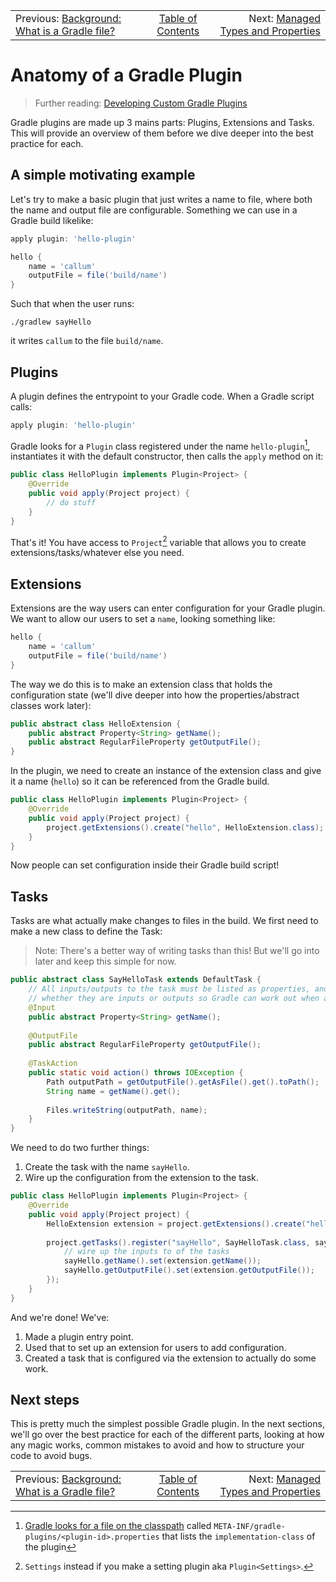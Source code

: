 <!-- PreviousNext:START -->
<table><tr>
  <td>Previous: <a href="background-what-is-a-gradle-file.md">Background: What is a Gradle file?</a></td>
  <td align="center"><a href="../README.md#table-of-contents">Table of Contents</a></td>
  <td align="right">Next: <a href="managed-types-and-properties.md">Managed Types and Properties</a></td>
</tr></table>
<!-- PreviousNext:END -->

# Anatomy of a Gradle Plugin

> Further reading: [Developing Custom Gradle Plugins](https://docs.gradle.org/current/userguide/custom_plugins.html)

Gradle plugins are made up 3 mains parts: Plugins, Extensions and Tasks. This will provide an overview of them before we dive deeper into the best practice for each.

## A simple motivating example

Let's try to make a basic plugin that just writes a name to file, where both the name and output file are configurable. Something we can use in a Gradle build likelike:

```gradle
apply plugin: 'hello-plugin'

hello {
    name = 'callum'
    outputFile = file('build/name')
}
```

Such that when the user runs:

```commandline
./gradlew sayHello
```

it writes `callum` to the file `build/name`.

## Plugins

A plugin defines the entrypoint to your Gradle code. When a Gradle script calls:

```groovy
apply plugin: 'hello-plugin'
```

Gradle looks for a `Plugin` class registered under the name `hello-plugin`[^1], instantiates it with the default constructor, then calls the `apply` method on it:

[^1]: [Gradle looks for a file on the classpath](https://docs.gradle.org/current/userguide/custom_plugins.html#behind_the_scenes) called `META-INF/gradle-plugins/<plugin-id>.properties` that lists the `implementation-class` of the plugin

```java
public class HelloPlugin implements Plugin<Project> {
    @Override
    public void apply(Project project) {
        // do stuff
    }
}
```

That's it! You have access to `Project`[^2] variable that allows you to create extensions/tasks/whatever else you need.

[^2]: `Settings` instead if you make a setting plugin aka `Plugin<Settings>`.

## Extensions

Extensions are the way users can enter configuration for your Gradle plugin. We want to allow our users to set a `name`, looking something like:

```gradle
hello {
    name = 'callum'
    outputFile = file('build/name')
}
```

The way we do this is to make an extension class that holds the configuration state (we'll dive deeper into how the properties/abstract classes work later):

```java
public abstract class HelloExtension {
    public abstract Property<String> getName();
    public abstract RegularFileProperty getOutputFile();
}
```

In the plugin, we need to create an instance of the extension class and give it a name (`hello`) so it can be referenced from the Gradle build.

```java
public class HelloPlugin implements Plugin<Project> {
    @Override
    public void apply(Project project) {
        project.getExtensions().create("hello", HelloExtension.class);
    }
}
```

Now people can set configuration inside their Gradle build script!

## Tasks

Tasks are what actually make changes to files in the build. We first need to make a new class to define the Task:

> Note: There's a better way of writing tasks than this! But we'll go into later and keep this simple for now.

```java
public abstract class SayHelloTask extends DefaultTask {
    // All inputs/outputs to the task must be listed as properties, and annotated
    // whether they are inputs or outputs so Gradle can work out when a task is up-to-date 
    @Input
    public abstract Property<String> getName();
    
    @OutputFile
    public abstract RegularFileProperty getOutputFile();
    
    @TaskAction
    public static void action() throws IOException {
        Path outputPath = getOutputFile().getAsFile().get().toPath();
        String name = getName().get();
        
        Files.writeString(outputPath, name);
    }
}
```

We need to do two further things:

1. Create the task with the name `sayHello`.
1. Wire up the configuration from the extension to the task.

```java
public class HelloPlugin implements Plugin<Project> {
    @Override
    public void apply(Project project) {
        HelloExtension extension = project.getExtensions().create("hello", HelloExtension.class);
        
        project.getTasks().register("sayHello", SayHelloTask.class, sayHello -> {
            // wire up the inputs to of the tasks 
            sayHello.getName().set(extension.getName());
            sayHello.getOutputFile().set(extension.getOutputFile());
        });
    }
}
```

And we're done! We've:

1. Made a plugin entry point.
2. Used that to set up an extension for users to add configuration.
3. Created a task that is configured via the extension to actually do some work.

## Next steps

This is pretty much the simplest possible Gradle plugin. In the next sections, we'll go over the best practice for each of the different parts, looking at how any magic works, common mistakes to avoid and how to structure your code to avoid bugs.

<!-- PreviousNext:START -->
<table><tr>
  <td>Previous: <a href="background-what-is-a-gradle-file.md">Background: What is a Gradle file?</a></td>
  <td align="center"><a href="../README.md#table-of-contents">Table of Contents</a></td>
  <td align="right">Next: <a href="managed-types-and-properties.md">Managed Types and Properties</a></td>
</tr></table>
<!-- PreviousNext:END -->
